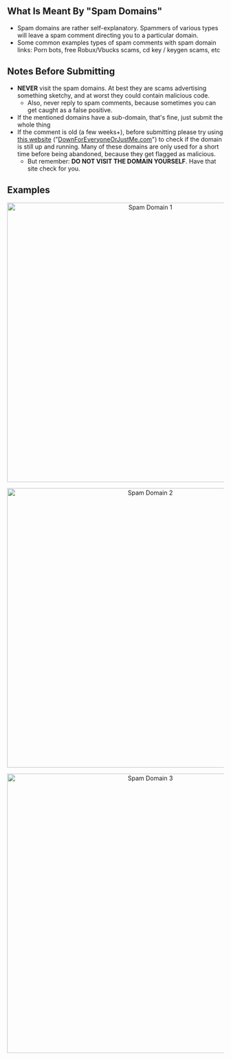 ## What Is Meant By "Spam Domains"
* Spam domains are rather self-explanatory. Spammers of various types will leave a spam comment directing you to a particular domain.
* Some common examples types of spam comments with spam domain links: Porn bots, free Robux/Vbucks scams, cd key / keygen scams, etc

## Notes Before Submitting
* **NEVER** visit the spam domains. At best they are scams advertising something sketchy, and at worst they could contain malicious code.
   * Also, never reply to spam comments, because sometimes you can get caught as a false positive.
* If the mentioned domains have a sub-domain, that's fine, just submit the whole thing
* If the comment is old (a few weeks+), before submitting please try using [this website](https://downforeveryoneorjustme.com/) ("[DownForEveryoneOrJustMe.com](https://downforeveryoneorjustme.com/)") to check if the domain is still up and running. Many of these domains are only used for a short time before being abandoned, because they get flagged as malicious.
   * But remember: **DO NOT VISIT THE DOMAIN YOURSELF**. Have that site check for you.

## Examples
<p align="center"><img width="650" alt="Spam Domain 1" src="https://user-images.githubusercontent.com/12518330/147955422-326eb652-a15f-4bca-af84-6b2589bb3522.png"></p>
<p align="center"><img width="650" alt="Spam Domain 2" src="https://user-images.githubusercontent.com/12518330/147955425-a205cc68-9176-4d83-96a8-3057b1757c73.png"></p>
<p align="center"><img width="650" alt="Spam Domain 3" src="https://user-images.githubusercontent.com/12518330/147955429-a55e1c39-7732-470d-b584-6e23e3f0915a.png"></p>